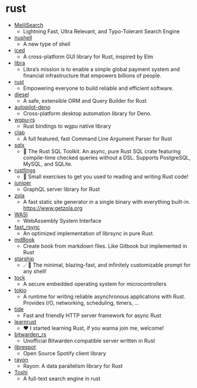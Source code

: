 # rust
- [MeiliSearch](https://github.com/meilisearch/MeiliSearch)
  - Lightning Fast, Ultra Relevant, and Typo-Tolerant Search Engine
- [nushell](https://github.com/nushell/nushell)
  - A new type of shell
- [iced](https://github.com/hecrj/iced)
  - A cross-platform GUI library for Rust, inspired by Elm
- [libra](https://github.com/libra/libra)
  - Libra’s mission is to enable a simple global payment system and financial infrastructure that empowers billions of people.
- [rust](https://github.com/rust-lang/rust)
  - Empowering everyone to build reliable and efficient software.
- [diesel](https://github.com/diesel-rs/diesel)
  - A safe, extensible ORM and Query Builder for Rust
- [autopilot-deno](https://github.com/divy-work/autopilot-deno)
  - Cross-platform desktop automation library for Deno.
- [wgpu-rs](https://github.com/gfx-rs/wgpu-rs)
  - Rust bindings to wgpu native library
- [clap](https://github.com/clap-rs/clap)
  - A full featured, fast Command Line Argument Parser for Rust
- [sqlx](https://github.com/launchbadge/sqlx)
  - 🧰 The Rust SQL Toolkit. An async, pure Rust SQL crate featuring compile-time checked queries without a DSL. Supports PostgreSQL, MySQL, and SQLite.
- [rustlings](https://github.com/rust-lang/rustlings)
  - 🦀 Small exercises to get you used to reading and writing Rust code!
- [juniper](https://github.com/graphql-rust/juniper)
  - GraphQL server library for Rust
- [zola](https://github.com/getzola/zola)
  - A fast static site generator in a single binary with everything built-in. https://www.getzola.org
- [WASI](https://github.com/WebAssembly/WASI)
  - WebAssembly System Interface
- [fast_rsync](https://github.com/dropbox/fast_rsync)
  - An optimized implementation of librsync in pure Rust.
- [mdBook](https://github.com/rust-lang/mdBook)
  - Create book from markdown files. Like Gitbook but implemented in Rust
- [starship](https://github.com/starship/starship)
  - ☄🌌️ The minimal, blazing-fast, and infinitely customizable prompt for any shell!
- [tock](https://github.com/tock/tock)
  - A secure embedded operating system for microcontrollers
- [tokio](https://github.com/tokio-rs/tokio)
  - A runtime for writing reliable asynchronous applications with Rust. Provides I/O, networking, scheduling, timers, ...
- [tide](https://github.com/http-rs/tide)
  - Fast and friendly HTTP server framework for async Rust
- [learnrust](https://github.com/inancgumus/learnrust)
  - ❤️ I started learning Rust, if you wanna join me, welcome!
- [bitwarden_rs](https://github.com/dani-garcia/bitwarden_rs)
  - Unofficial Bitwarden compatible server written in Rust
- [librespot](https://github.com/librespot-org/librespot)
  - Open Source Spotify client library
- [rayon](https://github.com/rayon-rs/rayon)
  - Rayon: A data parallelism library for Rust
- [Toshi](https://github.com/toshi-search/Toshi)
  - A full-text search engine in rust

